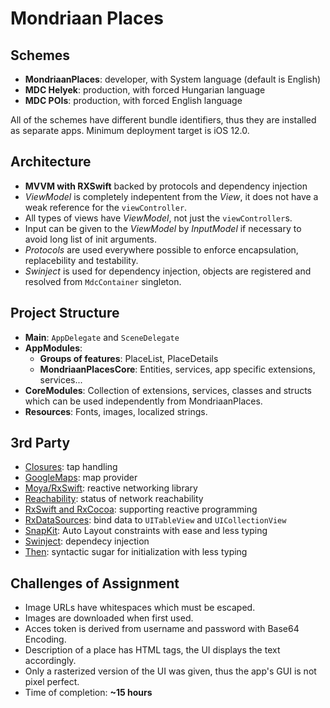# Mondriaan Places

## Schemes
- **MondriaanPlaces**: developer, with System language (default is English)
- **MDC Helyek**: production, with forced Hungarian language
- **MDC POIs**: production, with forced English language
   
All of the schemes have different bundle identifiers, thus they are installed as separate apps. Minimum deployment target is iOS 12.0.

## Architecture
- **MVVM with RXSwift** backed by protocols and dependency injection
- _ViewModel_ is completely indepentent from the _View_, it does not have a weak reference for the `viewController`.
- All types of views have _ViewModel_, not just the `viewController`s.
- Input can be given to the _ViewModel_ by _InputModel_ if necessary to avoid long list of init arguments.
- _Protocols_ are used everywhere possible to enforce encapsulation, replacebility and testability.
- _Swinject_ is used for dependency injection, objects are registered and resolved from `MdcContainer` singleton.

## Project Structure
- **Main**: `AppDelegate` and `SceneDelegate`
- **AppModules**:
  - **Groups of features**: PlaceList, PlaceDetails
  - **MondriaanPlacesCore**: Entities, services, app specific extensions, services...
- **CoreModules**: Collection of extensions, services, classes and structs which can be used independently from MondriaanPlaces.
- **Resources**: Fonts, images, localized strings.

## 3rd Party 
- [Closures](https://github.com/vhesener/Closures): tap handling
- [GoogleMaps](https://github.com/googlemaps/maps-sdk-for-ios-samples): map provider
- [Moya/RxSwift](https://github.com/Moya/Moya): reactive networking library
- [Reachability](https://github.com/ashleymills/Reachability.swift): status of network reachability
- [RxSwift and RxCocoa](https://github.com/ReactiveX/RxSwift): supporting reactive programming
- [RxDataSources](https://github.com/RxSwiftCommunity/RxDataSources): bind data to `UITableView` and `UICollectionView`
- [SnapKit](https://github.com/SnapKit/SnapKit): Auto Layout constraints with ease and less typing
- [Swinject](https://github.com/Swinject/Swinject): dependecy injection
- [Then](https://github.com/devxoul/Then): syntactic sugar for initialization with less typing

## Challenges of Assignment
- Image URLs have whitespaces which must be escaped.
- Images are downloaded when first used.
- Acces token is derived from username and password with Base64 Encoding.
- Description of a place has HTML tags, the UI displays the text accordingly.
- Only a rasterized version of the UI was given, thus the app's GUI is not pixel perfect.
- Time of completion: **~15 hours**